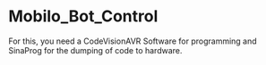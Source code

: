 # Mobilo_Bot_Control
For this, you need a CodeVisionAVR Software for programming and SinaProg for the dumping of code to hardware.

